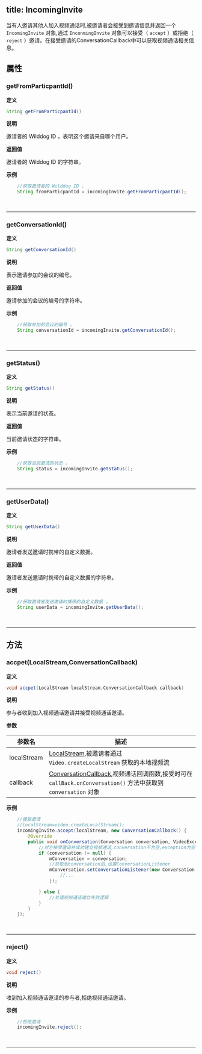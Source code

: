 title: IncomingInvite
---

当有人邀请其他人加入视频通话时,被邀请者会接受到邀请信息并返回一个 `IncomingInvite` 对象,通过 `InconmingInvite` 对象可以接受（ `accept` ）或拒绝（ `reject` ）邀请。在接受邀请的ConversationCallback中可以获取视频通话相关信息。

## 属性

### getFromParticpantId()

**定义**

```java
String getFromParticpantId()
```

**说明**

邀请者的 Wilddog ID ，表明这个邀请来自哪个用户。

**返回值**

邀请者的 Wilddog ID 的字符串。


**示例**

```java
	//获取邀请者的 Wilddog ID 。
	String fromParticpantId = incomingInvite.getFromParticpantId();
```

</br>

---
### getConversationId()

**定义**

```java
String getConversationId()
```

**说明**

表示邀请参加的会议的编号。

**返回值**

邀请参加的会议的编号的字符串。

**示例**

```java
	//获取参加的会议的编号 。
	String conversationId = incomingInvite.getConversationId();
```

</br>

---
### getStatus()

**定义**

```java
String getStatus()
```

**说明**

表示当前邀请的状态。

**返回值**

当前邀请状态的字符串。

**示例**

```java
	//获取当前邀请的状态 。
	String status = incomingInvite.getStatus();
```

</br>

---
### getUserData()

**定义**

```java
String getUserData()
```

**说明**

邀请者发送邀请时携带的自定义数据。

**返回值**

邀请者发送邀请时携带的自定义数据的字符串。

**示例**

```java
	//获取邀请者发送邀请时携带的自定义数据 。
	String userData = incomingInvite.getUserData();
```

</br>

---


## 方法

### accpet(LocalStream,ConversationCallback)

**定义**   

```java
void accpet(LocalStream localStream,ConversationCallback callback)
```

**说明**

参与者收到加入视频通话邀请并接受视频通话邀请。

**参数**

| 参数名 | 描述 |
|---|---|
|localStream|[LocalStream](/api/video/android/local-stream.html),被邀请者通过 `Video.createLocalStream` 获取的本地视频流|
|callback|[ConversationCallback](/api/video/android/conversation-callback.html),视频通话回调函数,接受时可在 `callBack.onConversation()` 方法中获取到 `conversation` 对象|


**示例**

```java
	//接受邀请
	//localStream=video.createLocalStream();
	incomingInvite.accept(localStream, new ConversationCallback() {
        @Override
        public void onConversation(Conversation conversation, VideoException exception) {
            //对方接受邀请并成功建立视频通话,conversation不为空,exception为空
            if (conversation != null) {
                mConversation = conversation;
                //获取到conversation后,设置ConversationListener
                mConversation.setConversationListener(new Conversation.Listener() {
                    //...
                });

            } else {
                //处理视频通话建立失败逻辑
            }
        }
    });

```

</br>

---

### reject()

**定义**   

```java
void reject()
```

**说明**

收到加入视频通话邀请的参与者,拒绝视频通话邀请。

**示例**

```java
	//拒绝邀请
	incomingInvite.reject();
```

</br>

---
